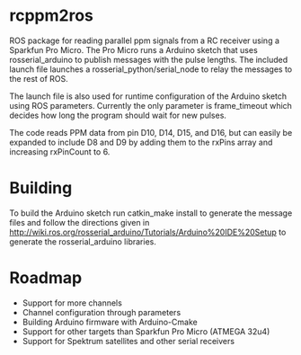 # rcppm2ros
ROS package for reading parallel ppm signals from a RC receiver using a Sparkfun Pro Micro.
The Pro Micro runs a Arduino sketch that uses rosserial_arduino to publish messages with the pulse lengths.
The included launch file launches a rosserial_python/serial_node to relay the messages to the rest of ROS.

The launch file is also used for runtime configuration of the Arduino sketch using ROS parameters.
Currently the only parameter is frame_timeout which decides how long the program should wait for new pulses.

The code reads PPM data from pin D10, D14, D15, and D16, but can easily be expanded to include D8 and D9 by adding them to the rxPins array and increasing rxPinCount to 6.  

# Building
To build the Arduino sketch run catkin_make install to generate the message files and follow the directions given in http://wiki.ros.org/rosserial_arduino/Tutorials/Arduino%20IDE%20Setup to generate the rosserial_arduino libraries.

# Roadmap

* Support for more channels
* Channel configuration through parameters
* Building Arduino firmware with Arduino-Cmake
* Support for other targets than Sparkfun Pro Micro (ATMEGA 32u4)
* Support for Spektrum satellites and other serial receivers

